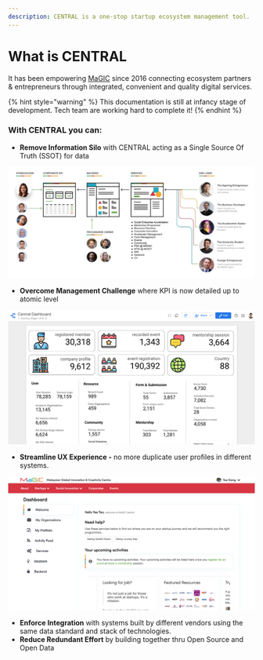 ```yaml
---
description: CENTRAL is a one-stop startup ecosystem management tool.
---
```


# What is CENTRAL



It has been empowering [MaGIC](https://mymagic.my) since 2016 connecting ecosystem partners & entrepreneurs through integrated, convenient and quality digital services.

{% hint style="warning" %}
This documentation is still at infancy stage of development. Tech team are working hard to complete it!
{% endhint %}

### With CENTRAL you can:

* **Remove Information Silo** with CENTRAL acting as a Single Source Of Truth \(SSOT\) for data

![](.gitbook/assets/screenshot-2021-02-08-at-10.33.37-am.png)

* **Overcome Management Challenge** where KPI is now detailed up to atomic level

![](.gitbook/assets/screenshot-2021-02-08-at-5.29.51-pm.png)

* **Streamline UX Experience -** no more duplicate user profiles in different systems.

![](.gitbook/assets/screenshot-2021-02-08-at-10.06.58-am.png)

* **Enforce Integration** with systems built by different vendors using the same data standard and stack of technologies.
* **Reduce Redundant Effort** by building together thru Open Source and Open Data 




